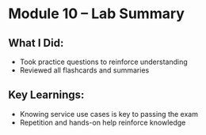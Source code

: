 # Module 10 – Lab Summary

## What I Did:
- Took practice questions to reinforce understanding
- Reviewed all flashcards and summaries

## Key Learnings:
- Knowing service use cases is key to passing the exam
- Repetition and hands-on help reinforce knowledge
